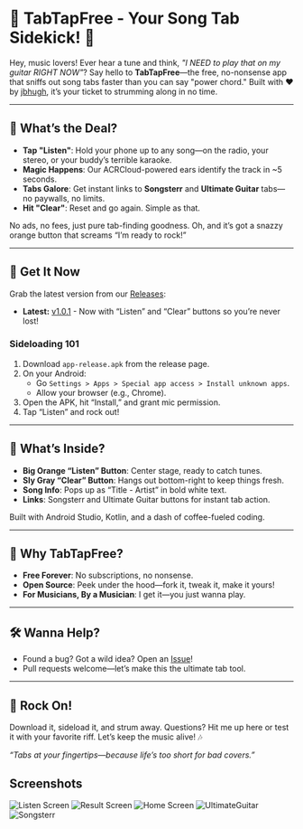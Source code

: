# 🎸 TabTapFree - Your Song Tab Sidekick! 🎵

Hey, music lovers! Ever hear a tune and think, *"I NEED to play that on my guitar RIGHT NOW"*? Say hello to **TabTapFree**—the free, no-nonsense app that sniffs out song tabs faster than you can say "power chord." Built with ❤️ by [jbhugh](https://github.com/jbhugh), it’s your ticket to strumming along in no time.

---

## 🎤 What’s the Deal?
- **Tap "Listen"**: Hold your phone up to any song—on the radio, your stereo, or your buddy’s terrible karaoke.
- **Magic Happens**: Our ACRCloud-powered ears identify the track in ~5 seconds.
- **Tabs Galore**: Get instant links to **Songsterr** and **Ultimate Guitar** tabs—no paywalls, no limits.
- **Hit "Clear"**: Reset and go again. Simple as that.

No ads, no fees, just pure tab-finding goodness. Oh, and it’s got a snazzy orange button that screams “I’m ready to rock!”

---

## 🚀 Get It Now
Grab the latest version from our [Releases](https://github.com/jbhugh/SongTabFinderFree/releases):
- **Latest:** [v1.0.1](https://github.com/jbhugh/SongTabFinderFree/releases/tag/v1.0.1) - Now with “Listen” and “Clear” buttons so you’re never lost!

### Sideloading 101
1. Download `app-release.apk` from the release page.
2. On your Android:
   - Go `Settings > Apps > Special app access > Install unknown apps`.
   - Allow your browser (e.g., Chrome).
3. Open the APK, hit “Install,” and grant mic permission.
4. Tap “Listen” and rock out!

---

## 🎨 What’s Inside?
- **Big Orange “Listen” Button**: Center stage, ready to catch tunes.
- **Sly Gray “Clear” Button**: Hangs out bottom-right to keep things fresh.
- **Song Info**: Pops up as “Title - Artist” in bold white text.
- **Links**: Songsterr and Ultimate Guitar buttons for instant tab action.

Built with Android Studio, Kotlin, and a dash of coffee-fueled coding.

---

## 🤘 Why TabTapFree?
- **Free Forever**: No subscriptions, no nonsense.
- **Open Source**: Peek under the hood—fork it, tweak it, make it yours!
- **For Musicians, By a Musician**: I get it—you just wanna play.

---

## 🛠️ Wanna Help?
- Found a bug? Got a wild idea? Open an [Issue](https://github.com/jbhugh/SongTabFinderFree/issues)!
- Pull requests welcome—let’s make this the ultimate tab tool.

---

## 🎉 Rock On!
Download it, sideload it, and strum away. Questions? Hit me up here or test it with your favorite riff. Let’s keep the music alive! 🎶

*“Tabs at your fingertips—because life’s too short for bad covers.”*

## Screenshots
![Listen Screen](https://github.com/jbhugh/SongTabFinderFree/releases/download/v1.0.1/listening.jpg)
![Result Screen](https://github.com/jbhugh/SongTabFinderFree/releases/download/v1.0.1/found.jpg)
![Home Screen](https://github.com/jbhugh/SongTabFinderFree/releases/download/v1.0.1/Home.jpg)
![UltimateGuitar](https://github.com/jbhugh/SongTabFinderFree/releases/download/v1.0.1/UGLink.jpg)
![Songsterr](https://github.com/jbhugh/SongTabFinderFree/releases/download/v1.0.1/SongsterrLink.jpg)


